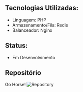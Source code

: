 ## Tecnologias Utilizadas: 
- Linguagem: PHP
- Armazenamento/Fila: Redis
- Balanceador: Nginx

## Status:
- Em Desenvolvimento

## Repositório
Go Horse!
![Repository](https://github.com/Edmar-Sousa/rinha-de-back-end-2025)


